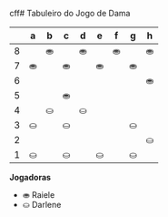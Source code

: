 cff# Tabuleiro do Jogo de Dama

|   | a | b | c | d | e | f | g | h |
|---|---|---|---|---|---|---|---|---|
| 8 |   | ⛂ |   | ⛂ |   | ⛂ |   | ⛂ |
| 7 | ⛂ |   | ⛂ |   | ⛂ |   | ⛂ |   |
| 6 |   |  |   |  |   |  |   | ⛂ |
| 5 |   |   | ⛂  |   |   |   |  |   |
| 4 |   |  ⛀ |   |  ⛀		 |   |  	 |   |   |
| 3 | ⛀	 |	   | ⛀ |   |  |   | ⛀ |   |
| 2 |   |  |   |  |   |  |   | ⛀ |
| 1 | ⛀ |   | ⛀ |   | ⛀ |   | ⛀ |   |

**Jogadoras**


- ⛂ Raiele
- ⛀ Darlene
